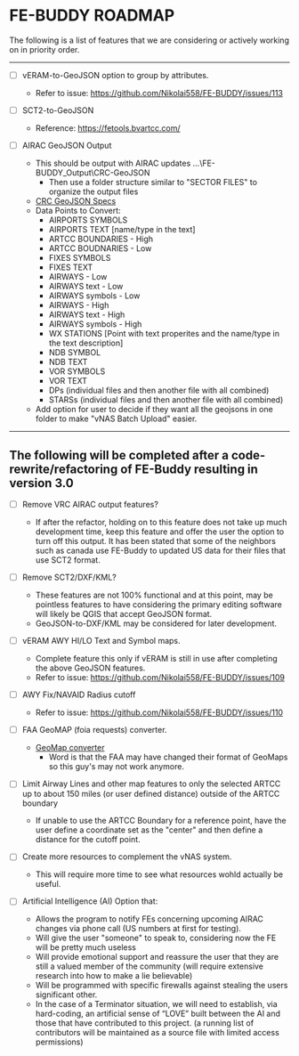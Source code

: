 # FE-BUDDY ROADMAP


The following is a list of features that we are considering or actively working on in priority order.

---
- [ ] vERAM-to-GeoJSON option to group by attributes.
  - Refer to issue: https://github.com/Nikolai558/FE-BUDDY/issues/113

- [ ] SCT2-to-GeoJSON
  - Reference: https://fetools.bvartcc.com/

- [ ] AIRAC GeoJSON Output
  - This should be output with AIRAC updates ...\FE-BUDDY_Output\CRC-GeoJSON
    - Then use a folder structure similar to "SECTOR FILES" to organize the output files
  - [CRC GeoJSON Specs](https://data-admin.virtualnas.net/docs/#/video-maps?id=geojson-specification)
  - Data Points to Convert:
    - AIRPORTS SYMBOLS
    - AIRPORTS TEXT [name/type in the text]
    - ARTCC BOUNDARIES - High
    - ARTCC BOUDNARIES - Low
    - FIXES SYMBOLS
    - FIXES TEXT
    - AIRWAYS - Low
    - AIRWAYS text - Low
    - AIRWAYS symbols - Low
    - AIRWAYS - High
    - AIRWAYS text - High
    - AIRWAYS symbols - High
    - WX STATIONS [Point with text properites and the name/type in the text description]
    - NDB SYMBOL
    - NDB TEXT
    - VOR SYMBOLS
    - VOR TEXT
    - DPs (individual files and then another file with all combined)
    - STARSs (individual files and then another file with all combined)
  - Add option for user to decide if they want all the geojsons in one folder to make "vNAS Batch Upload" easier.

---
**The following will be completed after a code-rewrite/refactoring of FE-Buddy resulting in version 3.0**
---

- [ ] Remove VRC AIRAC output features?
  - If after the refactor, holding on to this feature does not take up much development time, keep this feature and offer the user the option to turn off this output. It has been stated that some of the neighbors such as canada use FE-Buddy to updated US data for their files that use SCT2 format.

- [ ] Remove SCT2/DXF/KML?
  - These features are not 100% functional and at this point, may be pointless features to have considering the primary editing software will likely be QGIS that accept GeoJSON format.
  - GeoJSON-to-DXF/KML may be considered for later development.

- [ ] vERAM AWY HI/LO Text and Symbol maps.
  - Complete feature this only if vERAM is still in use after completing the above GeoJSON features.
  - Refer to issue: https://github.com/Nikolai558/FE-BUDDY/issues/109

- [ ] AWY Fix/NAVAID Radius cutoff
  -  Refer to issue: https://github.com/Nikolai558/FE-BUDDY/issues/110

- [ ] FAA GeoMAP (foia requests) converter.
  - [GeoMap converter](https://github.com/justinshannon/geo-map-converter)
    - Word is that the FAA may have changed their format of GeoMaps so this guy's may not work anymore.

- [ ] Limit Airway Lines and other map features to only the selected ARTCC up to about 150 miles (or user defined distance) outside of the ARTCC boundary
  -  If unable to use the ARTCC Boundary for a reference point, have the user define a coordinate set as the "center" and then define a distance for the cutoff point.

- [ ] Create more resources to complement the vNAS system.
  - This will require more time to see what resources wohld actually be useful.

- [ ] Artificial Intelligence (AI) Option that:
  - Allows the program to notify FEs concerning upcoming AIRAC changes via phone call (US numbers at first for testing).
  - Will give the user "someone" to speak to, considering now the FE will be pretty much useless
  - Will provide emotional support and reassure the user that they are still a valued member of the community (will require extensive research into how to make a lie believable)
  - Will be programmed with specific firewalls against stealing the users significant other.
  - In the case of a Terminator situation, we will need to establish, via hard-coding, an artificial sense of “LOVE” built between the AI and those that have contributed to this project. (a running list of contributors will be maintained as a source file with limited access permissions)
